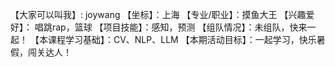 【大家可以叫我】: joywang
【坐标】：上海
【专业/职业】：摸鱼大王
【兴趣爱好】： 唱跳rap，篮球
【项目技能】：感知，预测
【组队情况】：未组队，快来一起！
【本课程学习基础】：CV、NLP、LLM
【本期活动目标】：一起学习，快乐暑假，闯关达人！